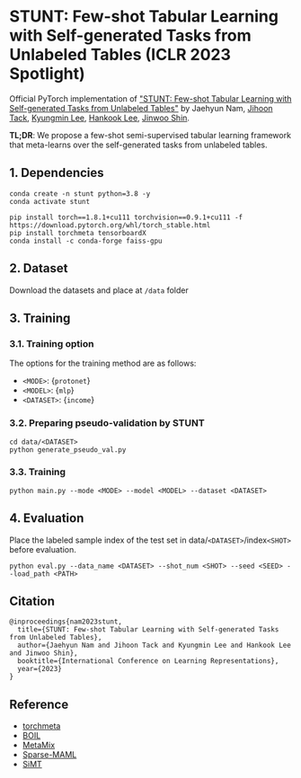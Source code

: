 # STUNT: Few-shot Tabular Learning with Self-generated Tasks from Unlabeled Tables (ICLR 2023 Spotlight)

Official PyTorch implementation of ["STUNT: Few-shot Tabular Learning with Self-generated Tasks from Unlabeled Tables"](https://openreview.net/forum?id=_xlsjehDvlY) by Jaehyun Nam, [Jihoon Tack](https://jihoontack.github.io/), [Kyungmin Lee](https://kyungmnlee.github.io/), [Hankook Lee](https://hankook.github.io/), [Jinwoo Shin](https://alinlab.kaist.ac.kr/shin.html).

**TL;DR**: We propose a few-shot semi-supervised tabular learning framework that meta-learns over the self-generated tasks from unlabeled tables.

## 1. Dependencies
```
conda create -n stunt python=3.8 -y
conda activate stunt

pip install torch==1.8.1+cu111 torchvision==0.9.1+cu111 -f https://download.pytorch.org/whl/torch_stable.html
pip install torchmeta tensorboardX
conda install -c conda-forge faiss-gpu
```

## 2. Dataset
Download the datasets and place at `/data` folder

## 3. Training
### 3.1. Training option
The options for the training method are as follows:
- `<MODE>`: {`protonet`}
- `<MODEL>`: {`mlp`}
- `<DATASET>`: {`income`}

### 3.2. Preparing pseudo-validation by STUNT
```
cd data/<DATASET>
python generate_pseudo_val.py
```

### 3.3. Training
```
python main.py --mode <MODE> --model <MODEL> --dataset <DATASET>
```

## 4. Evaluation
Place the labeled sample index of the test set in data/`<DATASET>`/index`<SHOT>` before evaluation.
```
python eval.py --data_name <DATASET> --shot_num <SHOT> --seed <SEED> --load_path <PATH>
```

## Citation
```
@inproceedings{nam2023stunt,
  title={STUNT: Few-shot Tabular Learning with Self-generated Tasks from Unlabeled Tables},
  author={Jaehyun Nam and Jihoon Tack and Kyungmin Lee and Hankook Lee and Jinwoo Shin},
  booktitle={International Conference on Learning Representations},
  year={2023}
}
```

## Reference
- [torchmeta](https://github.com/tristandeleu/pytorch-meta)
- [BOIL](https://github.com/HJ-Yoo/BOIL)
- [MetaMix](https://github.com/huaxiuyao/MetaMix)
- [Sparse-MAML](https://github.com/Johswald/learning_where_to_learn)
- [SiMT](https://github.com/jihoontack/SiMT)
